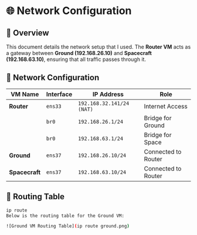 # 🌐 Network Configuration

## 📌 Overview
This document details the network setup that I used. The **Router VM** acts as a gateway between **Ground (192.168.26.10)** and **Spacecraft (192.168.63.10)**, ensuring that all traffic passes through it.

## 📁 Network Configuration

| VM Name        | Interface  | IP Address       | Role |
|---------------|-----------|-----------------|------|
| **Router**     | `ens33`   | `192.168.32.141/24 (NAT)` | Internet Access |
|               | `br0`     | `192.168.26.1/24` | Bridge for Ground |
|               | `br0`     | `192.168.63.1/24` | Bridge for Space |
| **Ground**     | `ens37`   | `192.168.26.10/24` | Connected to Router |
| **Spacecraft** | `ens37`   | `192.168.63.10/24` | Connected to Router |

## 🔄 Routing Table
```bash
ip route
Below is the routing table for the Ground VM:

![Ground VM Routing Table](ip route ground.png)
